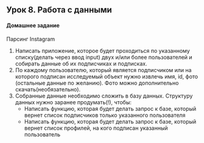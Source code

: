 ## Урок 8. Работа с данными
#### Домашнее задание
Парсинг Instagram
1) Написать приложение, которое будет проходиться по указанному списку(делать через ввод input) двух и/или более пользователей и собирать данные об их подписчиках и подписках.
2) По каждому пользователю, который является подписчиком или на которого подписан исследуемый объект нужно извлечь имя, id, фото (остальные данные по желанию). Фото можно дополнительно скачать(необязательно).
3) Собранные данные необходимо сложить в базу данных. Структуру данных нужно заранее продумать(!), чтобы:
    * Написать функцию, которая будет делать запрос к базе, который вернет список подписчиков только указанного пользователя
    * Написать функцию, которая будет делать запрос к базе, который вернет список профилей, на кого подписан указанный пользователь
